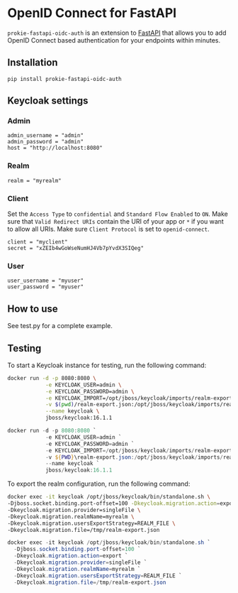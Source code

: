 # OpenID Connect for FastAPI

`prokie-fastapi-oidc-auth` is an extension to
[FastAPI](https://fastapi.tiangolo.com/) that allows you to add OpenID
Connect based authentication for your endpoints within minutes.

## Installation

```
pip install prokie-fastapi-oidc-auth
```

## Keycloak settings

### Admin

```
admin_username = "admin"
admin_password = "admin"
host = "http://localhost:8080"
```

### Realm

```
realm = "myrealm"
```

### Client

Set the `Access Type` to `confidential` and `Standard Flow Enabled` to
`ON`. Make sure that `Valid Redirect URIs` contain the URI of your app
or `*` if you want to allow all URIs. Make sure `Client Protocol` is set
to `openid-connect`.

```
client = "myclient"
secret = "xZEIb4wGoWseNumHJ4Vb7pYvdX3SIQeg"
```

### User

```
user_username = "myuser"
user_password = "myuser"
```

## How to use

See test.py for a complete example.

## Testing

To start a Keycloak instance for testing, run the following command:

```bash
docker run -d -p 8080:8080 \
            -e KEYCLOAK_USER=admin \
            -e KEYCLOAK_PASSWORD=admin \
            -e KEYCLOAK_IMPORT=/opt/jboss/keycloak/imports/realm-export.json \
            -v $(pwd)/realm-export.json:/opt/jboss/keycloak/imports/realm-export.json \
            --name keycloak \
            jboss/keycloak:16.1.1
```

```powershell
docker run -d -p 8080:8080 `
            -e KEYCLOAK_USER=admin `
            -e KEYCLOAK_PASSWORD=admin `
            -e KEYCLOAK_IMPORT=/opt/jboss/keycloak/imports/realm-export.json `
            -v ${PWD}\realm-export.json:/opt/jboss/keycloak/imports/realm-export.json `
            --name keycloak `
            jboss/keycloak:16.1.1
```

To export the realm configuration, run the following command:

```bash
docker exec -it keycloak /opt/jboss/keycloak/bin/standalone.sh \
-Djboss.socket.binding.port-offset=100 -Dkeycloak.migration.action=export \
-Dkeycloak.migration.provider=singleFile \
-Dkeycloak.migration.realmName=myrealm \
-Dkeycloak.migration.usersExportStrategy=REALM_FILE \
-Dkeycloak.migration.file=/tmp/realm-export.json
```

```powershell
docker exec -it keycloak /opt/jboss/keycloak/bin/standalone.sh `
  -Djboss.socket.binding.port-offset=100 `
  -Dkeycloak.migration.action=export `
  -Dkeycloak.migration.provider=singleFile `
  -Dkeycloak.migration.realmName=myrealm `
  -Dkeycloak.migration.usersExportStrategy=REALM_FILE `
  -Dkeycloak.migration.file=/tmp/realm-export.json
```
